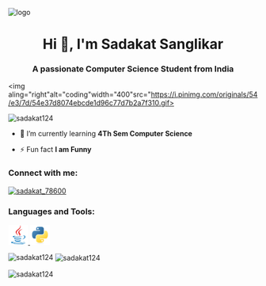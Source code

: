 ![logo](https://wallpapercave.com/wp/wp2105387.jpg)
<h1 align="center">Hi 👋, I'm Sadakat Sanglikar</h1>
<h3 align="center">A passionate Computer Science Student from India</h3>

<img aling="right"alt="coding"width="400"src="https://i.pinimg.com/originals/54/e3/7d/54e37d8074ebcde1d96c77d7b2a7f310.gif>
<p align="left"> <img src="https://komarev.com/ghpvc/?username=sadakat124&label=Profile%20views&color=0e75b6&style=flat" alt="sadakat124" /> </p>

- 🌱 I’m currently learning **4Th Sem Computer Science**

- ⚡ Fun fact **I am Funny**

<h3 align="left">Connect with me:</h3>
<p align="left">
<a href="https://instagram.com/sadakat_78600" target="blank"><img align="center" src="https://raw.githubusercontent.com/rahuldkjain/github-profile-readme-generator/master/src/images/icons/Social/instagram.svg" alt="sadakat_78600" height="30" width="40" /></a>
</p>

<h3 align="left">Languages and Tools:</h3>
<p align="left"> <a href="https://www.java.com" target="_blank" rel="noreferrer"> <img src="https://raw.githubusercontent.com/devicons/devicon/master/icons/java/java-original.svg" alt="java" width="40" height="40"/> </a> <a href="https://www.python.org" target="_blank" rel="noreferrer"> <img src="https://raw.githubusercontent.com/devicons/devicon/master/icons/python/python-original.svg" alt="python" width="40" height="40"/> </a> </p>

<p><img align="left" src="https://github-readme-stats.vercel.app/api/top-langs?username=sadakat124&show_icons=true&locale=en&layout=compact" alt="sadakat124" /></p>

<p>&nbsp;<img align="center" src="https://github-readme-stats.vercel.app/api?username=sadakat124&show_icons=true&locale=en" alt="sadakat124" /></p>

<p><img align="center" src="https://github-readme-streak-stats.herokuapp.com/?user=sadakat124&" alt="sadakat124" /></p>
